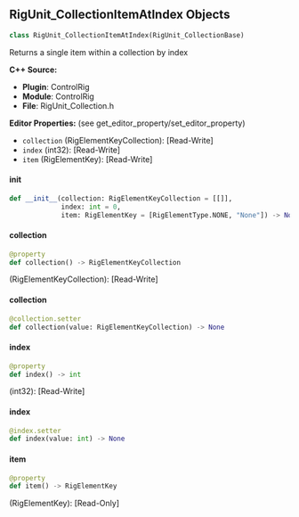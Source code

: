 ## RigUnit_CollectionItemAtIndex Objects

```python
class RigUnit_CollectionItemAtIndex(RigUnit_CollectionBase)
```

Returns a single item within a collection by index

**C++ Source:**

- **Plugin**: ControlRig
- **Module**: ControlRig
- **File**: RigUnit_Collection.h

**Editor Properties:** (see get_editor_property/set_editor_property)

- ``collection`` (RigElementKeyCollection):  [Read-Write]
- ``index`` (int32):  [Read-Write]
- ``item`` (RigElementKey):  [Read-Write]

<a id="unreal.RigUnit_CollectionItemAtIndex.__init__"></a>

#### __init__

```python
def __init__(collection: RigElementKeyCollection = [[]],
             index: int = 0,
             item: RigElementKey = [RigElementType.NONE, "None"]) -> None
```

<a id="unreal.RigUnit_CollectionItemAtIndex.collection"></a>

#### collection

```python
@property
def collection() -> RigElementKeyCollection
```

(RigElementKeyCollection):  [Read-Write]

<a id="unreal.RigUnit_CollectionItemAtIndex.collection"></a>

#### collection

```python
@collection.setter
def collection(value: RigElementKeyCollection) -> None
```

<a id="unreal.RigUnit_CollectionItemAtIndex.index"></a>

#### index

```python
@property
def index() -> int
```

(int32):  [Read-Write]

<a id="unreal.RigUnit_CollectionItemAtIndex.index"></a>

#### index

```python
@index.setter
def index(value: int) -> None
```

<a id="unreal.RigUnit_CollectionItemAtIndex.item"></a>

#### item

```python
@property
def item() -> RigElementKey
```

(RigElementKey):  [Read-Only]

<a id="unreal.RigUnit_CollectionLoop"></a>